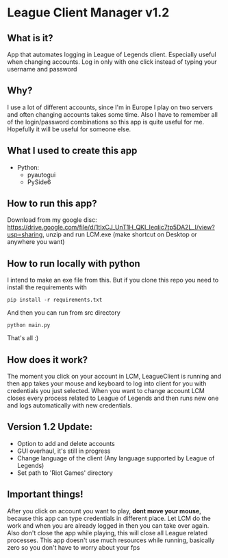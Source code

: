 # League Client Manager v1.2

## What is it?
App that automates logging in League of Legends client. Especially useful when changing accounts.
Log in only with one click instead of typing your username and password

## Why?
I use a lot of different accounts, since I'm in Europe I play on two servers and often changing accounts takes some time. Also I have to remember all of the login/password
combinations so this app is quite useful for me. Hopefully it will be useful for someone else.

## What I used to create this app
* Python:
    * pyautogui
    * PySide6

## How to run this app?
Download from my google disc: https://drive.google.com/file/d/1tIxCJ_UnT1H_QKI_Ieqlic7tp5DA2L_I/view?usp=sharing, unzip and run LCM.exe (make shortcut on Desktop or anywhere you want)

## How to run locally with python
I intend to make an exe file from this. But if you clone this repo you need to install the requirements with
```
pip install -r requirements.txt
```

And then you can run from src directory
```
python main.py
```

That's all :)

## How does it work?
The moment you click on your account in LCM, LeagueClient is running and then app takes your mouse and keyboard to log into client for you with credentials you just selected.
When you want to change account LCM closes every process related to League of Legends and then runs new one and logs automatically with new credentials.

## Version 1.2 Update:
* Option to add and delete accounts
* GUI overhaul, it's still in progress
* Change language of the client (Any language supported by League of Legends)
* Set path to 'Riot Games' directory

## Important things!
After you click on account you want to play, **dont move your mouse**, because this app can type credentials in different place.
Let LCM do the work and when you are already logged in then you can take over again. Also don't close the app while playing, this will close all League related processes. This app doesn't use much resources while running, basically zero so you don't have to worry about your fps
